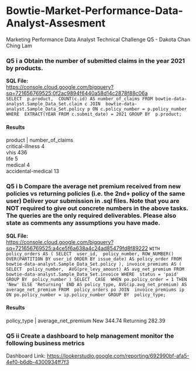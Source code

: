 # Bowtie-Market-Performance-Data-Analyst-Assesment
Marketing Performance Data Analyst Technical Challenge Q5 - Dakota Chan Ching Lam

### Q5 i a Obtain the number of submitted claims in the year 2021 by products.  
**SQL File:**  
https://console.cloud.google.com/bigquery?sq=721656769525:0f2ac9894f6440a58d14c2878f88c06a  
`SELECT 
  p.product, 
  COUNT(c.id) AS number_of_claims
FROM
  bowtie-data-analyst.Sample_Data_Set.claim c
JOIN 
  bowtie-data-analyst.Sample_Data_Set.policy p ON c.policy_number = p.policy_number
WHERE 
  EXTRACT(YEAR FROM c.submit_date) = 2021
GROUP BY 
  p.product;
`
#### Results  
product	| number_of_claims  
critical-illness	4  
vhis	436  
life	5  
medical	4  
accidental-medical	13  

### Q5 i b Compare the average net premium received from new policies vs returning policies (i.e. the 2nd+ policy of the same user) Deliver your submission in .sql files. Note that you are NOT required to give out concrete numbers in the above tasks. The queries are the only required deliverables. Please also state as comments any assumptions you have made.   
**SQL File:**  
https://console.cloud.google.com/bigquery?sq=721656769525:a4ce5f6a638a4c24ad85479fd8f89222
`WITH policy_orders AS (
  SELECT 
    user_id, 
    policy_number,
    ROW_NUMBER() OVER(PARTITION BY user_id ORDER BY issue_date) AS policy_order
  FROM
    bowtie-data-analyst.Sample_Data_Set.policy
),
invoice_premiums AS (
  SELECT 
    policy_number, 
    AVG(pre_levy_amount) AS avg_net_premium
  FROM 
    bowtie-data-analyst.Sample_Data_Set.invoice
  WHERE 
    status = 'paid'
  GROUP BY 
    policy_number
)
SELECT 
  CASE 
    WHEN po.policy_order = 1 THEN 'New'
    ELSE 'Returning'
  END AS policy_type,
  AVG(ip.avg_net_premium) AS average_net_premium
FROM 
  policy_orders po
JOIN 
  invoice_premiums ip ON po.policy_number = ip.policy_number
GROUP BY 
  policy_type; 
`
#### Results  
policy_type	| average_net_premium
New	344.74
Returning	282.39


### Q5 ii Create a dashboard to help management monitor the following business metrics  
Dashboard Link: https://lookerstudio.google.com/reporting/692990bf-afa5-4ef0-b6db-4300934ff7f3




